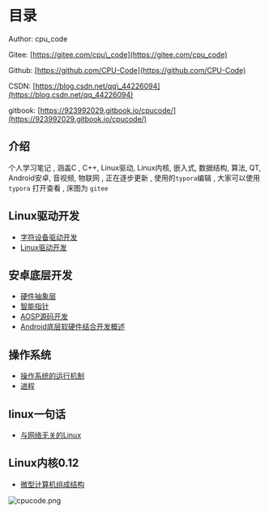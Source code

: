 # 目录

Author: cpu\_code

Gitee: [https://gitee.com/cpu\_code](https://gitee.com/cpu_code)

Github: [https://github.com/CPU-Code](https://github.com/CPU-Code)

CSDN: [https://blog.csdn.net/qq\_44226094](https://blog.csdn.net/qq_44226094)

gitbook: [https://923992029.gitbook.io/cpucode/](https://923992029.gitbook.io/cpucode/)

## 介绍

个人学习笔记 , 涵盖C , C++, Linux驱动, Linux内核, 嵌入式, 数据结构, 算法, QT, Android安卓, 音视频, 物联网 , 正在逐步更新 , 使用的`typora`编辑 , 大家可以使用 `typora` 打开查看 , 床图为 `gitee`

## Linux驱动开发 <a id="linux_driver"></a>

* [字符设备驱动开发](linux_driver/character_device_driver.md)
* [Linux驱动开发](https://github.com/CPU-Code/notes/tree/2348ce45ed24db16c5a191ec94b2d992df4e6cdf/linux/linux_driver.md)

## 安卓底层开发 <a id="android_bottom"></a>

* [硬件抽象层](android_bottom/hardware_abstraction_layer/)
* [智能指针](android_bottom/smart_pointer.md)
* [AOSP源码开发](android_bottom/aosp.md)
* [Android底层软硬件结合开发概述](android_bottom/summary.md)

## 操作系统 <a id="operating_system"></a>

* [操作系统的运行机制](operating_system/operat_mechanism.md)
* [进程](operating_system/process.md)

## linux一句话 <a id="linux_in_a_word"></a>

* [与网络无关的Linux](linux_in_a_word/network_indepen.md)

## Linux内核0.12 <a id="linux_kernel_0_12"></a>

* [微型计算机组成结构](linux_kernel_0_12/computer_composition.md)

![cpucode.png](https://s1.ax1x.com/2020/06/18/Nnpxmj.png)

